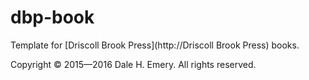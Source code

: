 # dbp-book
Template for [Driscoll Brook Press](http://Driscoll Brook Press) books.

Copyright © 2015—2016 Dale H. Emery. All rights reserved.
